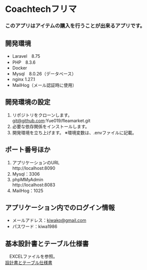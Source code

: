 # Coachtechフリマ

### このアプリはアイテムの購入を行うことが出来るアプリです。

## 開発環境
- Laravel　8.75
- PHP　8.3.6
- Docker
- Mysql　8.0.26（データベース）
- nginx 1.27.1
- MailHog（メール認証時に使用）

## 開発環境の設定
1. リポジトリをクローンします。<br>
git@github.com:Yue019/fleamarket.git
2. 必要な依存関係をインストールします。
3. 開発環境を立ち上げます。
   ※環境変数は、.envファイルに記載。

## ポート番号ほか
1. アプリケーションのURL<br>
http://localhost:8090
2. Mysql：3306
3. phpMMyAdmin<br>
http://localhost:8083
4. MailHog：1025

##  アプリケーション内でのログイン情報
- メールアドレス：kiwako@gmail.com
- パスワード：kiwa1986

## 基本設計書とテーブル仕様書
　EXCELファイルを参照。<br>
 [設計書とテーブル仕様書](table.xlsx)


   





